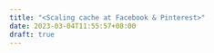 ```yaml
---
title: "<Scaling cache at Facebook & Pinterest>"
date: 2023-03-04T11:55:57+08:00
draft: true
---
```




